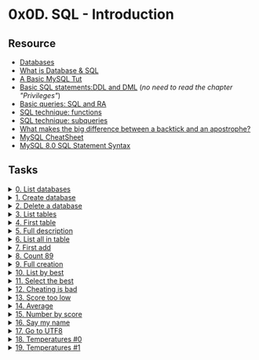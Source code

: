 # 0x0D. SQL - Introduction

## Resource

- [Databases](./Databases_Concepts.pdf)
- [What is Database & SQL](https://www.youtube.com/watch?v=FR4QIeZaPeM)
- [A Basic MySQL Tut](https://www.digitalocean.com/community/tutorials/a-basic-mysql-tutorial)
- [Basic SQL statements:DDL and DML](https://web.csulb.edu/colleges/coe/cecs/dbdesign/dbdesign.php?page=sql/ddldml.php) (*no need to read the chapter "Privileges"*)
- [Basic queries: SQL and RA](https://web.csulb.edu/colleges/coe/cecs/dbdesign/dbdesign.php?page=sql/queries.php)
- [SQL technique: functions](https://web.csulb.edu/colleges/coe/cecs/dbdesign/dbdesign.php?page=sql/functions.php)
- [SQL technique: subqueries](https://web.csulb.edu/colleges/coe/cecs/dbdesign/dbdesign.php?page=sql/subqueries.php)
- [What makes the big difference between a backtick and an apostrophe?](https://stackoverflow.com/questions/29402361/what-makes-the-big-difference-between-a-backtick-and-an-apostrophe/29402458)
- [MySQL CheatSheet](https://intellipaat.com/mediaFiles/2019/02/SQL-Commands-Cheat-Sheet.pdf)
- [MySQL 8.0 SQL Statement Syntax](https://dev.mysql.com/doc/refman/8.0/en/sql-statements.html)

## Tasks

<details>
<summary><a href="./0-list_databases.sql">0. List databases</a></summary><br>
<a href='https://postimages.org/' target='_blank'><img src='https://i.postimg.cc/jCVSrjmX/image.png' border='0' alt='image'/></a>
</details>

<details>
<summary><a href="./1-create_database_if_missing.sql">1. Create database</a></summary><br>
<a href='https://postimages.org/' target='_blank'><img src='https://i.postimg.cc/7hXv4S9w/image.png' border='0' alt='image'/></a>
</details>

<details>
<summary><a href="./2-remove_database.sql">2. Delete a database</a></summary><br>
<a href='https://postimages.org/' target='_blank'><img src='https://i.postimg.cc/XNZ4SPSz/image.png' border='0' alt='image'/></a><br /><a href='https://banks-nearme.com/regions-bank-near-me'>what time does regions bank close today</a><br />
</details>


<details>
<summary><a href="./3-list_tables.sql">3. List tables</a></summary><br>
<a href='https://postimg.cc/Hr5NJMCZ' target='_blank'><img src='https://i.postimg.cc/nhwfPKSJ/image.png' border='0' alt='image'/></a>
</details>

<details>
<summary><a href="./4-first_table.sql">4. First table</a></summary><br>
<a href='https://postimages.org/' target='_blank'><img src='https://i.postimg.cc/LXQyHvf9/image.png' border='0' alt='image'/></a>
</details>

<details>
<summary><a href="./5-full_table.sql">5. Full description</a></summary><br>
<a href='https://postimages.org/' target='_blank'><img src='https://i.postimg.cc/kXFdC6w2/image.png' border='0' alt='image'/></a>
</details>

<details>
<summary><a href="./6-list_values.sql">6. List all in table</a></summary><br>
<a href='https://postimages.org/' target='_blank'><img src='https://i.postimg.cc/kXSbWhbt/image.png' border='0' alt='image'/></a>
</details>

<details>
<summary><a href="./7-insert_value.sql">7. First add</a></summary><br>
<a href='https://postimages.org/' target='_blank'><img src='https://i.postimg.cc/7ZsmfZJN/image.png' border='0' alt='image'/></a>
</details>

<details>
<summary><a href="./8-count_89.sql">8. Count 89</a></summary><br>
<a href='https://postimages.org/' target='_blank'><img src='https://i.postimg.cc/7Z3qkjCD/image.png' border='0' alt='image'/></a>
</details>

<details>
<summary><a href="./9-full_creation.sql">9. Full creation</a></summary><br>
<a href='https://postimages.org/' target='_blank'><img src='https://i.postimg.cc/23pMV8q6/image.png' border='0' alt='image'/></a>
</details>

<details>
<summary><a href="./10-top_score.sql">10. List by best</a></summary><br>
<a href='https://postimages.org/' target='_blank'><img src='https://i.postimg.cc/hGb201XK/image.png' border='0' alt='image'/></a><br /><a href='https://suwalls.com/vector/sad-girl-silhouette'></a>
</details>

<details>
<summary><a href="./11-best_score.sql">11. Select the best</a></summary><br>
<a href='https://postimages.org/' target='_blank'><img src='https://i.postimg.cc/CKYCSTJK/image.png' border='0' alt='image'/></a>
</details>

<details>
<summary><a href="./12-no_cheating.sql">12. Cheating is bad</a></summary><br>
<a href='https://postimages.org/' target='_blank'><img src='https://i.postimg.cc/RVSQkzsV/image.png' border='0' alt='image'/></a>
</details>

<details>
<summary><a href="./13-change_class.sql">13. Score too low</a></summary><br>
<a href='https://postimages.org/' target='_blank'><img src='https://i.postimg.cc/HLwtGsgn/image.png' border='0' alt='image'/></a>
</details>

<details>
<summary><a href="./14-average.sql">14. Average</a></summary><br>
<a href='https://postimages.org/' target='_blank'><img src='https://i.postimg.cc/gk4rnxV8/image.png' border='0' alt='image'/></a>
</details>

<details>
<summary><a href="./15-groups.sql">15. Number by score</a></summary><br>
<a href='https://postimages.org/' target='_blank'><img src='https://i.postimg.cc/VLzpK637/image.png' border='0' alt='image'/></a>
</details>

<details>
<summary><a href="./16-no_link.sql">16. Say my name</a></summary><br>
<a href='https://postimages.org/' target='_blank'><img src='https://i.postimg.cc/ZKZnj8b1/image.png' border='0' alt='image'/></a>
</details>

<details>
<summary><a href="./100-move_to_utf8.sql">17. Go to UTF8</a></summary><br>
<a href='https://postimages.org/' target='_blank'><img src='https://i.postimg.cc/m25D40NG/image.png' border='0' alt='image'/></a>
</details>

<details>
<summary><a href="./101-avg_temperatures.sql">18. Temperatures #0</a></summary><br>
<a href='https://postimages.org/' target='_blank'><img src='https://i.postimg.cc/8cGKnpzB/image.png' border='0' alt='image'/></a>
</details>

<details>
<summary><a href="./102-top_city.sql">19. Temperatures #1</a></summary><br>
<a href='https://postimages.org/' target='_blank'><img src='https://i.postimg.cc/x8wTFGjh/image.png' border='0' alt='image'/></a>
</details>
